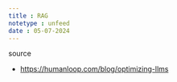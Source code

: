```yaml
---
title : RAG
notetype : unfeed
date : 05-07-2024
---
```




source
- https://humanloop.com/blog/optimizing-llms
